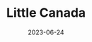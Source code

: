 ---
title: "Little Canada"
cc-type: city
borders:
  - Maplewood
  - Roseville
  - Shoreview
  - Vadnais Heights
county:
  - Ramsey County
date: 2023-06-24
hashtag: little-canada
state:
  - Minnesota
tags:
  - city
---